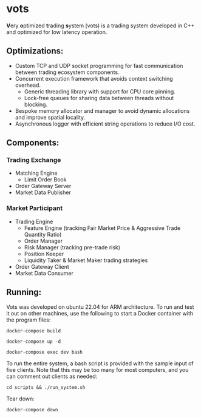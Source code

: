 # vots
**V**ery **o**ptimized **t**rading **s**ystem (vots) is a trading system
developed in C++ and optimized for low latency operation.

## Optimizations:
* Custom TCP and UDP socket programming for fast communication between trading ecosystem components.
* Concurrent execution framework that avoids context switching overhead.
    * Generic threading library with support for CPU core pinning.
    * Lock-free queues for sharing data between threads without blocking.
* Bespoke memory allocator and manager to avoid dynamic allocations and improve spatial locality.
* Asynchronous logger with efficient string operations to reduce I/O cost.

## Components:
### Trading Exchange
* Matching Engine
    * Limit Order Book
* Order Gateway Server
* Market Data Publisher

### Market Participant
* Trading Engine
    * Feature Engine (tracking Fair Market Price & Aggressive Trade Quantity Ratio)
    * Order Manager
    * Risk Manager (tracking pre-trade risk)
    * Position Keeper
    * Liquidity Taker & Market Maker trading strategies
* Order Gateway Client
* Market Data Consumer

## Running:
Vots was developed on ubuntu 22.04 for ARM architecture. To run and test it out on other machines, use the following to start a Docker container with the program files:
```
docker-compose build
```
```
docker-compose up -d
```
```
docker-compose exec dev bash
```

To run the entire system, a bash script is provided with the sample input of five clients. Note that this may be too many for most computers, and you can comment out clients as needed:
```
cd scripts && ./run_system.sh
```

Tear down:
```
docker-compose down
```
